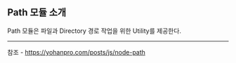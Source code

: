 


## Path 모듈 소개

Path 모듈은 파일과 Directory 경로 작업을 위한 Utility를 제공한다.
























---
참조 - https://yohanpro.com/posts/js/node-path